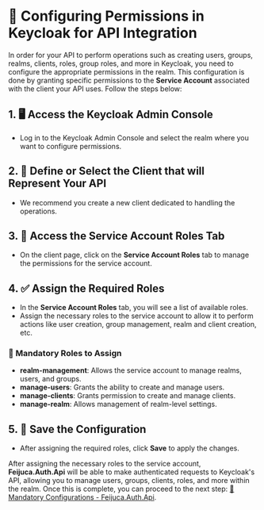 # 🔑 Configuring Permissions in Keycloak for API Integration

In order for your API to perform operations such as creating users, groups, realms, clients, roles, group roles, and more in Keycloak, you need to configure the appropriate permissions in the realm. This configuration is done by granting specific permissions to the **Service Account** associated with the client your API uses. Follow the steps below:

## 1. 🖥️ Access the Keycloak Admin Console
- Log in to the Keycloak Admin Console and select the realm where you want to configure permissions.

## 2. 📄 Define or Select the Client that will Represent Your API
- We recommend you create a new client dedicated to handling the operations.

## 3. 🔧 Access the **Service Account Roles** Tab
- On the client page, click on the **Service Account Roles** tab to manage the permissions for the service account.

## 4. ✅ Assign the Required Roles
- In the **Service Account Roles** tab, you will see a list of available roles.
- Assign the necessary roles to the service account to allow it to perform actions like user creation, group management, realm and client creation, etc.

### 📜 Mandatory Roles to Assign
- **realm-management**: Allows the service account to manage realms, users, and groups.
- **manage-users**: Grants the ability to create and manage users.
- **manage-clients**: Grants permission to create and manage clients.
- **manage-realm**: Allows management of realm-level settings.

## 5. 💾 Save the Configuration
- After assigning the required roles, click **Save** to apply the changes.

After assigning the necessary roles to the service account, **Feijuca.Auth.Api** will be able to make authenticated requests to Keycloak's API, allowing you to manage users, groups, clients, roles, and more within the realm. Once this is complete, you can proceed to the next step: [🔗 Mandatory Configurations - Feijuca.Auth.Api](https://coderaw-io.github.io/Feijuca.Auth/docs/feijucaMandatoryConfigs.html).
